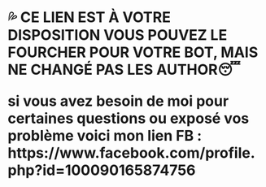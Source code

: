 <p align="center">
<h1 KÏNG CRÉATEUR DE BOT>
<p>💦 CE LIEN EST À VOTRE DISPOSITION VOUS POUVEZ LE FOURCHER POUR VOTRE BOT, MAIS NE CHANGÉ PAS LES AUTHOR😴 </p>

<P> si vous avez besoin de moi pour certaines questions ou exposé vos problème voici mon lien FB : https://www.facebook.com/profile.php?id=100090165874756</p>

